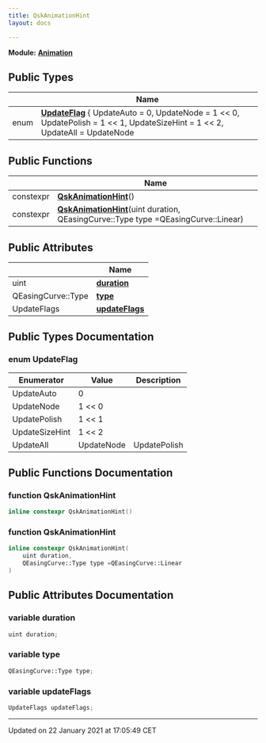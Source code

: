 ```yaml
---
title: QskAnimationHint
layout: docs

---
```



**Module:** **[Animation](/docs/modules/group___animation/)**



## Public Types

|                | Name           |
| -------------- | -------------- |
| enum| **[UpdateFlag](/docs/classes/class_qsk_animation_hint/#enum-updateflag)** { UpdateAuto = 0, UpdateNode = 1 << 0, UpdatePolish = 1 << 1, UpdateSizeHint = 1 << 2, UpdateAll = UpdateNode | UpdatePolish | UpdateSizeHint} |

## Public Functions

|                | Name           |
| -------------- | -------------- |
| constexpr | **[QskAnimationHint](/docs/classes/class_qsk_animation_hint/#function-qskanimationhint)**() |
| constexpr | **[QskAnimationHint](/docs/classes/class_qsk_animation_hint/#function-qskanimationhint)**(uint duration, QEasingCurve::Type type =QEasingCurve::Linear) |

## Public Attributes

|                | Name           |
| -------------- | -------------- |
| uint | **[duration](/docs/classes/class_qsk_animation_hint/#variable-duration)**  |
| QEasingCurve::Type | **[type](/docs/classes/class_qsk_animation_hint/#variable-type)**  |
| UpdateFlags | **[updateFlags](/docs/classes/class_qsk_animation_hint/#variable-updateflags)**  |

## Public Types Documentation

### enum UpdateFlag

| Enumerator | Value | Description |
| ---------- | ----- | ----------- |
| UpdateAuto | 0|   |
| UpdateNode | 1 << 0|   |
| UpdatePolish | 1 << 1|   |
| UpdateSizeHint | 1 << 2|   |
| UpdateAll | UpdateNode | UpdatePolish | UpdateSizeHint|   |




## Public Functions Documentation

### function QskAnimationHint

```cpp
inline constexpr QskAnimationHint()
```


### function QskAnimationHint

```cpp
inline constexpr QskAnimationHint(
    uint duration,
    QEasingCurve::Type type =QEasingCurve::Linear
)
```


## Public Attributes Documentation

### variable duration

```cpp
uint duration;
```


### variable type

```cpp
QEasingCurve::Type type;
```


### variable updateFlags

```cpp
UpdateFlags updateFlags;
```


-------------------------------

Updated on 22 January 2021 at 17:05:49 CET